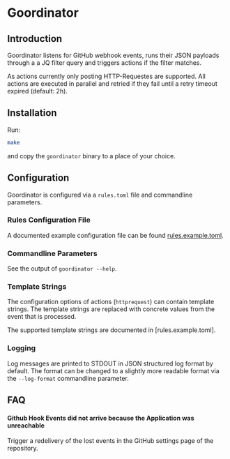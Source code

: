 # Goordinator

## Introduction

Goordinator listens for GitHub webhook events, runs their JSON payloads through
a a JQ filter query and triggers actions if the filter matches.

As actions currently only posting HTTP-Requestes are supported.
All actions are executed in parallel and retried if they fail until a retry
timeout expired (default: 2h).

## Installation

Run:

```sh
make
```

and copy the `goordinator` binary to a place of your choice.


## Configuration

Goordinator is configured via a `rules.toml` file and commandline parameters.

### Rules Configuration File

A documented example configuration file can be found [rules.example.toml](here).

### Commandline Parameters

See the output of `goordinator --help`.

### Template Strings

The configuration options of actions (`httprequest`) can
contain template strings. The template strings are replaced with concrete values
from the event that is processed.

The supported template strings are documented in [rules.example.toml].

### Logging

Log messages are printed to STDOUT in JSON structured log format by default.
The format can be changed to a slightly more readable format via the
`--log-format` commandline parameter.

## FAQ

#### Github Hook Events did not arrive because the Application was unreachable

Trigger a redelivery of the lost events in the GitHub settings page of the
repository.
